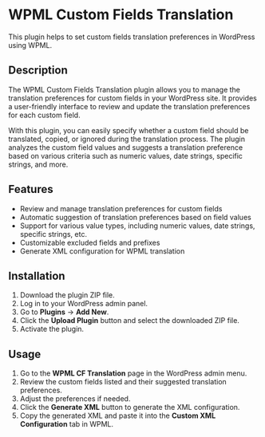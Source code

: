 # WPML Custom Fields Translation

This plugin helps to set custom fields translation preferences in WordPress using WPML.

## Description

The WPML Custom Fields Translation plugin allows you to manage the translation preferences for custom fields in your WordPress site. It provides a user-friendly interface to review and update the translation preferences for each custom field.

With this plugin, you can easily specify whether a custom field should be translated, copied, or ignored during the translation process. The plugin analyzes the custom field values and suggests a translation preference based on various criteria such as numeric values, date strings, specific strings, and more.

## Features

- Review and manage translation preferences for custom fields
- Automatic suggestion of translation preferences based on field values
- Support for various value types, including numeric values, date strings, specific strings, etc.
- Customizable excluded fields and prefixes
- Generate XML configuration for WPML translation

## Installation

1. Download the plugin ZIP file.
2. Log in to your WordPress admin panel.
3. Go to **Plugins** &rarr; **Add New**.
4. Click the **Upload Plugin** button and select the downloaded ZIP file.
5. Activate the plugin.

## Usage

1. Go to the **WPML CF Translation** page in the WordPress admin menu.
2. Review the custom fields listed and their suggested translation preferences.
3. Adjust the preferences if needed.
4. Click the **Generate XML** button to generate the XML configuration.
5. Copy the generated XML and paste it into the **Custom XML Configuration** tab in WPML.
